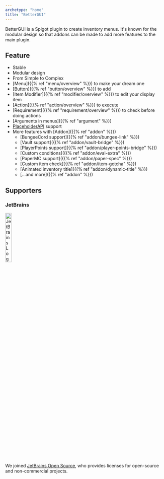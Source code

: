 ```yaml
---
archetype: "home"
title: "BetterGUI"
---
```


BetterGUI is a Spigot plugin to create inventory menus. It's known for the modular design so that addons can be made to add more features to the main plugin.

## Feature

* Stable
* Modular design
* From Simple to Complex
* [Menu]({{% ref "menu/overview" %}}) to make your dream one
* [Button]({{% ref "button/overview" %}}) to add
* [Item Modifier]({{% ref "modifier/overview" %}}) to edit your display item
* [Action]({{% ref "action/overview" %}}) to execute
* [Requirement]({{% ref "requirement/overview" %}}) to check before doing actions
* [Arguments in menus]({{% ref "argument" %}})
* [PlaceholderAPI](https://www.spigotmc.org/resources/placeholderapi.6245/) support
* More features with [Addon]({{% ref "addon" %}})
  * [BungeeCord support]({{% ref "addon/bungee-link" %}})
  * [Vault support]({{% ref "addon/vault-bridge" %}})
  * [PlayerPoints support]({{% ref "addon/player-points-bridge" %}})
  * [Custom conditions]({{% ref "addon/eval-extra" %}})
  * [PaperMC support]({{% ref "addon/paper-spec" %}})
  * [Custom item check]({{% ref "addon/item-gotcha" %}})
  * [Animated inventory title]({{% ref "addon/dynamic-title" %}})
  * [...and more]({{% ref "addon" %}})

## Supporters

### JetBrains

<img src="https://resources.jetbrains.com/storage/products/company/brand/logos/jb_beam.png" alt="JetBrains Logo (Main) logo." width="20%" height="20%">

We joined [JetBrains Open Source](https://jb.gg/OpenSourceSupport), who provides licenses for open-source and non-commercial projects.
